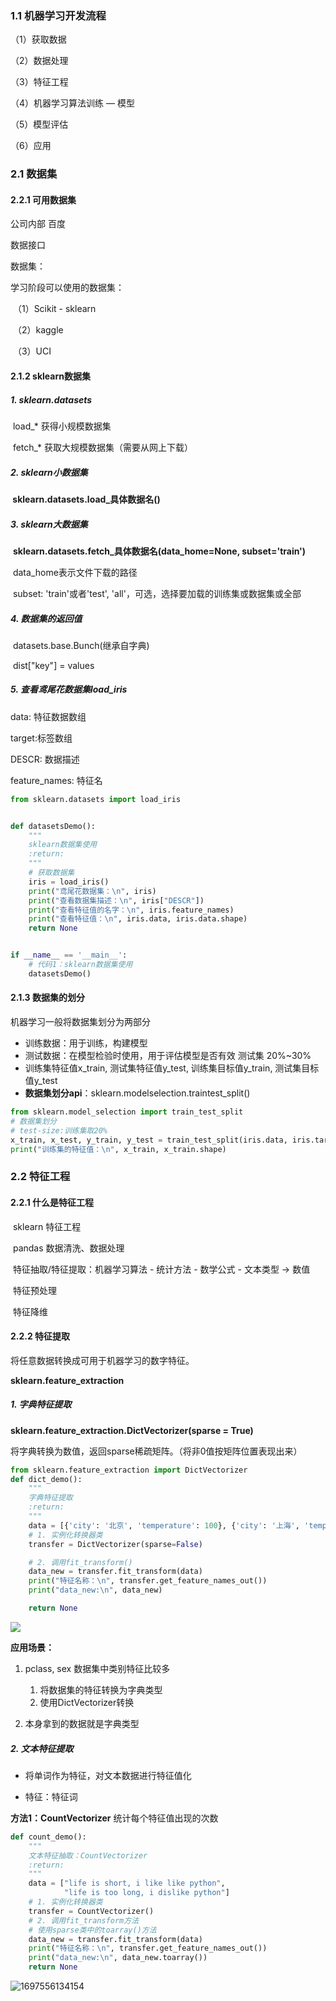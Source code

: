 ### 1.1 机器学习开发流程

（1）获取数据

（2）数据处理

（3）特征工程

（4）机器学习算法训练 — 模型

（5）模型评估

（6）应用



### 2.1 数据集

####  	2.2.1 可用数据集

公司内部 百度

数据接口

数据集：

学习阶段可以使用的数据集：

​	（1）Scikit - sklearn

​	（2）kaggle

​	（3）UCI

#### 	2.1.2 sklearn数据集

##### 		1. **sklearn.datasets**

​	load_*	获得小规模数据集

​	fetch_*	获取大规模数据集（需要从网上下载）

##### 		2. **sklearn小数据集**

**​	sklearn.datasets.load_具体数据名()**

##### 		3. **sklearn大数据集**

​	**sklearn.datasets.fetch_具体数据名(data_home=None, subset='train')**

​	data_home表示文件下载的路径

​	subset: 'train'或者'test', 'all'，可选，选择要加载的训练集或数据集或全部

##### 		4. 数据集的返回值

​	datasets.base.Bunch(继承自字典)

​	dist["key"] = values

##### 5. 查看鸢尾花数据集load_iris

data: 特征数据数组

target:标签数组

DESCR: 数据描述

feature_names: 特征名

```python
from sklearn.datasets import load_iris


def datasetsDemo():
    """
    sklearn数据集使用
    :return:
    """
    # 获取数据集
    iris = load_iris()
    print("鸢尾花数据集：\n", iris)
    print("查看数据集描述：\n", iris["DESCR"])
    print("查看特征值的名字：\n", iris.feature_names)
    print("查看特征值：\n", iris.data, iris.data.shape)
    return None


if __name__ == '__main__':
    # 代码1：sklearn数据集使用
    datasetsDemo()
```

#### 2.1.3 数据集的划分

机器学习一般将数据集划分为两部分

- 训练数据：用于训练，构建模型
- 测试数据：在模型检验时使用，用于评估模型是否有效  测试集 20%~30%
- 训练集特征值x_train, 测试集特征值y_test, 训练集目标值y_train, 测试集目标值y_test
- **数据集划分api**：sklearn.modelselection.traintest_split()

```python
from sklearn.model_selection import train_test_split
# 数据集划分
# test-size:训练集取20%
x_train, x_test, y_train, y_test = train_test_split(iris.data, iris.target, test_size=0.2, random_state=22)
print("训练集的特征值：\n", x_train, x_train.shape)
```



### 2.2 特征工程

#### 2.2.1 什么是特征工程

​	sklearn	特征工程

​	pandas	数据清洗、数据处理

​		特征抽取/特征提取：机器学习算法 - 统计方法 - 数学公式 - 文本类型 -> 数值

​		特征预处理

​		特征降维

#### 2.2.2 特征提取

将任意数据转换成可用于机器学习的数字特征。

**sklearn.feature_extraction**

##### 1. 字典特征提取

**sklearn.feature_extraction.DictVectorizer(sparse = True)**

将字典转换为数值，返回sparse稀疏矩阵。（将非0值按矩阵位置表现出来）

```python
from sklearn.feature_extraction import DictVectorizer
def dict_demo():
    """
    字典特征提取
    :return:
    """
    data = [{'city': '北京', 'temperature': 100}, {'city': '上海', 'temperature': 60}, {'city': '深圳', 'temperature': 30}]
    # 1. 实例化转换器类
    transfer = DictVectorizer(sparse=False)

    # 2. 调用fit_transform()
    data_new = transfer.fit_transform(data)
    print("特征名称：\n", transfer.get_feature_names_out())
    print("data_new:\n", data_new)

    return None
```

![](C:\Users\周啸晨\AppData\Roaming\Typora\typora-user-images\1697554791622.png)

**应用场景：**

1. pclass, sex 数据集中类别特征比较多
   1. 将数据集的特征转换为字典类型
   2. 使用DictVectorizer转换

2. 本身拿到的数据就是字典类型

##### 2. 文本特征提取

- 将单词作为特征，对文本数据进行特征值化

- 特征：特征词

**方法1：CountVectorizer**  统计每个特征值出现的次数

```python
def count_demo():
    """
    文本特征抽取：CountVectorizer
    :return:
    """
    data = ["life is short, i like like python",
            "life is too long, i dislike python"]
    # 1. 实例化转换器类
    transfer = CountVectorizer()
    # 2. 调用fit_transform方法
    # 使用sparse类中的toarray()方法
    data_new = transfer.fit_transform(data)
    print("特征名称：\n", transfer.get_feature_names_out())
    print("data_new:\n", data_new.toarray())
    return None
```

![1697556134154](C:\Users\周啸晨\AppData\Roaming\Typora\typora-user-images\1697556134154.png)

